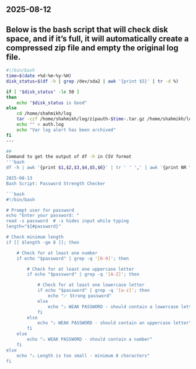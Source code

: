 ## 2025-08-12

## Below is the bash script that will check disk space, and if it’s full, it will automatically create a compressed zip file and empty the original log file.

```bash
#!/bin/bash
time=$(date +%d-%m-%y-%H)
disk_status=$(df -h | grep /dev/sda2 | awk '{print $5}' | tr -d %)

if [ "$disk_status" -le 50 ]
then
    echo "$disk_status is Good"
else
    cd /home/shahmikh/log
    tar -czf /home/shahmikh/log/zipauth-$time-.tar.gz /home/shahmikh/log/auth.log
    echo "" > auth.log
    echo "Var log alert has been archived"
fi
---

##
Command to get the output of df -h in CSV format
'''bash
df -h | awk '{print $1,$2,$3,$4,$5,$6}' | tr ' ' ',' | awk '{print NR ","$0}'

2025-08-13
Bash Script: Password Strength Checker

```bash
#!/bin/bash

# Prompt user for password
echo "Enter your password: "
read -s password  # -s hides input while typing
length="${#password}"

# Check minimum length
if [[ $length -ge 8 ]]; then

    # Check for at least one number
    if echo "$password" | grep -q '[0-9]'; then

        # Check for at least one uppercase letter
        if echo "$password" | grep -q '[A-Z]'; then

            # Check for at least one lowercase letter
            if echo "$password" | grep -q '[a-z]'; then
                echo "✅ Strong password"
            else
                echo "⚠️ WEAK PASSWORD - should contain a lowercase letter"
            fi
        else
            echo "⚠️ WEAK PASSWORD - should contain an uppercase letter"
        fi
    else
        echo "⚠️ WEAK PASSWORD - should contain a number"
    fi
else
    echo "⚠️ Length is too small - minimum 8 characters"
fi
